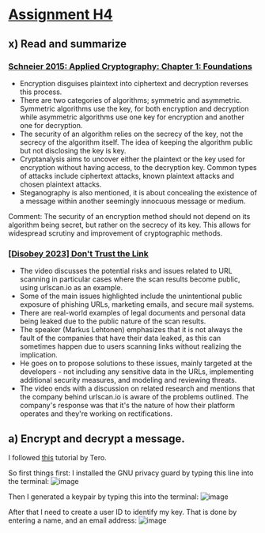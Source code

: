 # [Assignment H4](https://terokarvinen.com/2024/information-security-2024-spring/#h4-etaoin)

## x) Read and summarize

### [Schneier 2015: Applied Cryptography: Chapter 1: Foundations](https://learning.oreilly.com/library/view/applied-cryptography-protocols/9781119096726/08_chap01.html#chap01-sec001)

- Encryption disguises plaintext into ciphertext and decryption reverses this process.
- There are two categories of algorithms; symmetric and asymmetric. Symmetric algorithms use the key, for both encryption and decryption while asymmetric algorithms use one key for encryption and another one for decryption.
- The security of an algorithm relies on the secrecy of the key, not the secrecy of the algorithm itself. The idea of keeping the algorithm public but not disclosing the key is key.
- Cryptanalysis aims to uncover either the plaintext or the key used for encryption without having access, to the decryption key. Common types of attacks include ciphertext attacks, known plaintext attacks and chosen plaintext attacks.
- Steganography is also mentioned, it is about concealing the existence of a message within another seemingly innocuous message or medium.

Comment: The security of an encryption method should not depend on its algorithm being secret, but rather on the secrecy of its key. This allows for widespread scrutiny and improvement of cryptographic methods.

### [[Disobey 2023] Don't Trust the Link](https://www.youtube.com/watch?v=iluhSh4E2r8)

- The video discusses the potential risks and issues related to URL scanning in particular cases where the scan results become public, using urlscan.io as an example.
- Some of the main issues highlighted include the unintentional public exposure of phishing URLs, marketing emails, and secure mail systems.
- There are real-world examples of legal documents and personal data being leaked due to the public nature of the scan results.
- The speaker (Markus Lehtonen) emphasizes that it is not always the fault of the companies that have their data leaked, as this can sometimes happen due to users scanning links without realizing the implication.
- He goes on to propose solutions to these issues, mainly targeted at the developers - not including any sensitive data in the URLs, implementing additional security measures, and modeling and reviewing threats.
- The video ends with a discussion on related research and mentions that the company behind urlscan.io is aware of the problems outlined. The company's response was that it's the nature of how their platform operates and they're working on rectifications.

## a) Encrypt and decrypt a message. 

I followed [this](https://terokarvinen.com/2023/pgp-encrypt-sign-verify/) tutorial by Tero.

So first things first: I installed the GNU privacy guard by typing this line into the terminal: 
![image](https://github.com/roopeti/infosec_2024/assets/113911074/0be97594-55fe-454e-9208-4ad9520ccaae)


Then I generated a keypair by typing this into the terminal:
![image](https://github.com/roopeti/infosec_2024/assets/113911074/753c7134-c36c-4bb6-868f-d6a59b972cbc)


After that I need to create a user ID to identify my key. That is done by entering a name, and an email address:
![image](https://github.com/roopeti/infosec_2024/assets/113911074/39452f30-c40e-4888-986b-62bc9b4c1424)
